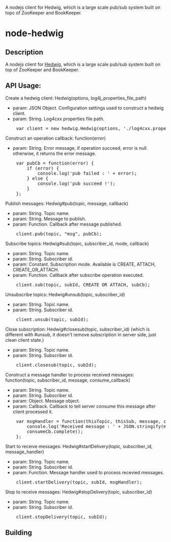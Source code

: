 A nodejs client for Hedwig, which is a large scale pub/sub system built on topc of ZooKeeper and BookKeeper.

# node-hedwig

## Description

A nodejs client for [Hedwig](http://zookeeper.apache.org/bookkeeper/), which is a large scale pub/sub system built on top of ZooKeeper and BookKeeper.

## API Usage:

Create a hedwig client: Hedwig(options, log4j_properties_file_path)
- param: JSON Object. Configuration settings used to construct a hedwig client.
- param: String. Log4cxx properties file path.

<pre>
    var client = new hedwig.Hedwig(options, './log4cxx.properties');
</pre>

Construct an operation callback: function(error)
- param: String. Error message, if operation succeed, error is null. otherwise, it returns the error message.

<pre>
    var pubCb = function(error) {
        if (error) {
            console.log('pub failed : ' + error);
        } else {
            console.log('pub succeed !');
        }
    };
</pre>

Publish messages: Hedwig#pub(topic, message, callback)
- param: String. Topic name.
- param: String. Message to publish.
- param: Function. Callback after message published.

<pre>
    client.pub(topic, "msg", pubCb);
</pre>

Subscribe topics: Hedwig#sub(topic, subscriber_id, mode, callback)
- param: String. Topic name.
- param: String. Subscriber id.
- param: Constant. Subscription mode. Available is CREATE, ATTACH, CREATE_OR_ATTACH.
- param: Function. Callback after subscribe operation executed.

<pre>
    client.sub(topic, subId, CREATE_OR_ATTACH, subCb);
</pre>

Unsubscribe topics: Hedwig#unsub(topic, subscriber_id)
- param: String. Topic name.
- param: String. Subscriber id.

<pre>
    client.unsub(topic, subId);
</pre>

Close subscription: Hedwig#closesub(topic, subscriber_id) (which is different with #unsub, it doesn't remove subscription in server side, just clean client state.)
- param: String. Topic name.
- param: String. Subscriber id.

<pre>
    client.closesub(topic, subId);
</pre>

Construct a message handler to process received messages: function(topic, subscriber_id, message, consume_callback)
- param: String. Topic name.
- param: String. Subscriber id.
- param: Object. Message object.
- param: Callback. Callback to tell server consume this message after client processed it.

<pre>
    var msgHandler = function(thisTopic, thisSub, message, consumeCb) {
        console.log('Received message : ' + JSON.stringify(message));
        consumeCb.complete();
    };
</pre>

Start to receive messages: Hedwig#startDelivery(topic, subscriber_id, message_handler)
- param: String. Topic name.
- param: String. Subscriber id.
- param: Function. Message handler used to process recevied messages.

<pre>
    client.startDelivery(topic, subId, msgHandler);
</pre>

Stop to receive messages: Hedwig#stopDelivery(topic, subscriber_id)
- param: String. Topic name.
- param: String. Subscriber id.

<pre>
    client.stopDelivery(topic, subId);
</pre>
    
## Building

